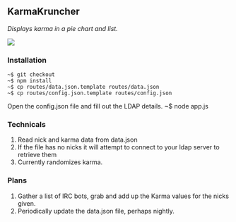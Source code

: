 ## KarmaKruncher
_Displays karma in a pie chart and list._

![](https://api.monosnap.com/image/download?id=zPuNpf9MBg192odT6k5mvL0sY)

### Installation
	~$ git checkout
	~$ npm install
	~$ cp routes/data.json.template routes/data.json
	~$ cp routes/config.json.template routes/config.json


Open the config.json file and fill out the LDAP details.
	~$ node app.js

### Technicals
1. Read nick and karma data from data.json
1. If the file has no nicks it will attempt to connect to your ldap server to retrieve them
1. Currently randomizes karma.

### Plans
1. Gather a list of IRC bots, grab and add up the Karma values for the nicks given.
1. Periodically update the data.json file, perhaps nightly.